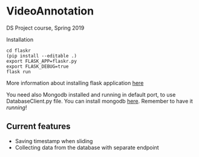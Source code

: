 # VideoAnnotation
DS Project course, Spring 2019 

Installation

```
cd flaskr
(pip install --editable .)
export FLASK_APP=flaskr.py
export FLASK_DEBUG=true
flask run
```
More information about installing flask application [here](http://flask.pocoo.org/docs/dev/tutorial/packaging)

You need also Mongodb installed and running in default port, to use DatabaseClient.py file. You can install mongodb [here](https://docs.mongodb.com/manual/administration/install-community/). Remember to have it *running*! 

## Current features

- Saving timestamp when sliding
- Collecting data from the database with separate endpoint
